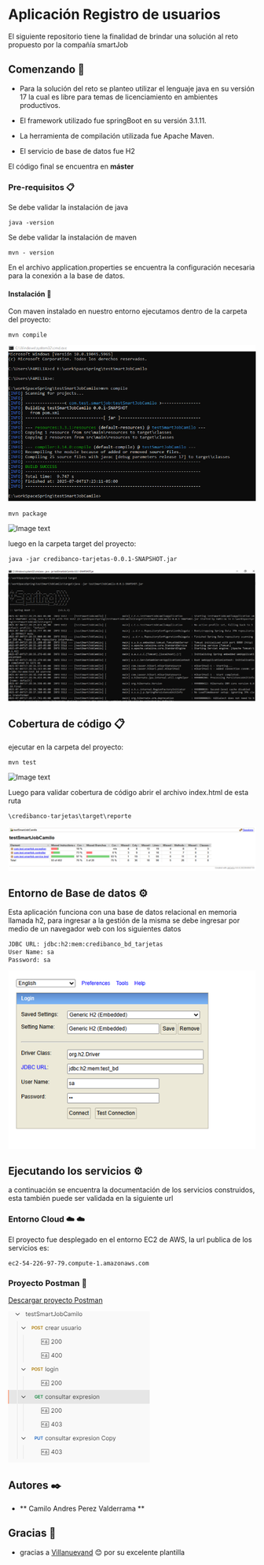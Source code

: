 # Aplicación Registro de usuarios
El siguiente repositorio tiene la finalidad de brindar una solución al reto propuesto por la compañía smartJob

## Comenzando 🚀

- Para la solución del reto se planteo utilizar el lenguaje java en su versión 17 la cual es libre para temas de licenciamiento en ambientes productivos.

- El framework utilizado fue springBoot en su versión 3.1.11.

- La herramienta de compilación utilizada fue Apache Maven.

- El servicio de base de datos fue H2

El código final se encuentra en **máster**

### Pre-requisitos 📋

Se debe validar la instalación de java

```
java -version
```

Se debe validar la instalación de maven

```
mvn - version
```

En el archivo application.properties se encuentra la configuración necesaria para la conexión a la base de datos.

#### Instalación 🔧

Con maven instalado en nuestro entorno ejecutamos dentro de la carpeta del proyecto:

```
mvn compile
```

![Image text](https://github.com/capv159/imagenes/blob/main/smartJob/mvn_compile.PNG)

```
mvn package
```
![Image text](https://github.com/capv159/imagenes/blob/main/smartJob/mvn_packcage.PNG)

luego en la carpeta target del proyecto:
```
java -jar credibanco-tarjetas-0.0.1-SNAPSHOT.jar
```
![Image text](https://github.com/capv159/imagenes/blob/main/smartJob/java_jar.PNG)

## Cobertura de código 📋

ejecutar en la carpeta del proyecto:
```
mvn test
```
![Image text](https://github.com/capv159/imagenes/blob/main/smartJob/mvn_test.PNG)

Luego para validar cobertura de código abrir el archivo index.html de esta ruta
```
\credibanco-tarjetas\target\reporte
```
![Image text](https://github.com/capv159/imagenes/blob/main/smartJob/coverage.PNG)

## Entorno de Base de datos ⚙️
Esta aplicación funciona con una base de datos relacional en memoria llamada h2, para ingresar a la gestión de la misma se debe ingresar por medio de un navegador web con los siguientes datos
```
JDBC URL: jdbc:h2:mem:credibanco_bd_tarjetas
User Name: sa
Password: sa
```
![Image text](https://github.com/capv159/imagenes/blob/main/smartJob/bd_login.PNG)

## Ejecutando los servicios ⚙️

a continuación se encuentra la documentación de los servicios construidos, esta también puede ser validada en la siguiente url 

### Entorno Cloud :cloud: ☁️
El proyecto fue desplegado en el entorno EC2 de AWS, la url publica de los servicios es:
```
ec2-54-226-97-79.compute-1.amazonaws.com
```
### Proyecto Postman  🔧

[Descargar proyecto Postman](https://github.com/capv159/imagenes/blob/main/credibanco/testSmartJobCamilo.postman_collection.json)

![Image text](https://github.com/capv159/imagenes/blob/main/smartJob//postman.PNG)


## Autores ✒️

* ** Camilo Andres Perez Valderrama ** 

## Gracias 🎁

* gracias a [Villanuevand](https://github.com/Villanuevand) 😊 por su excelente plantilla
